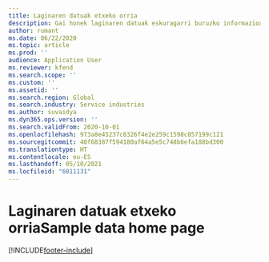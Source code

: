 ```yaml
---
title: Laginaren datuak etxeko orria
description: Gai honek laginaren datuak eskuragarri buruzko informazioa eskaintzen du Dynamics 365 Proiektuaren eragiketak.
author: rumant
ms.date: 06/22/2020
ms.topic: article
ms.prod: ''
audience: Application User
ms.reviewer: kfend
ms.search.scope: ''
ms.custom: ''
ms.assetid: ''
ms.search.region: Global
ms.search.industry: Service industries
ms.author: suvaidya
ms.dyn365.ops.version: ''
ms.search.validFrom: 2020-10-01
ms.openlocfilehash: 973a8e45237c8326f4e2e259c1598c857199c121
ms.sourcegitcommit: 40f68387f594180af64a5e5c748b6efa188bd300
ms.translationtype: HT
ms.contentlocale: eu-ES
ms.lasthandoff: 05/10/2021
ms.locfileid: "6011131"
---
```

# <a name="sample-data-home-page"></a><span data-ttu-id="c724d-103">Laginaren datuak etxeko orria</span><span class="sxs-lookup"><span data-stu-id="c724d-103">Sample data home page</span></span>


[!INCLUDE[footer-include](../includes/footer-banner.md)]